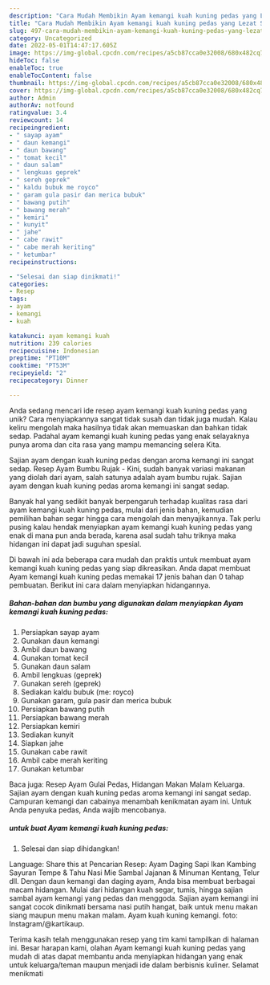 ```yaml
---
description: "Cara Mudah Membikin Ayam kemangi kuah kuning pedas yang Lezat Sekali"
title: "Cara Mudah Membikin Ayam kemangi kuah kuning pedas yang Lezat Sekali"
slug: 497-cara-mudah-membikin-ayam-kemangi-kuah-kuning-pedas-yang-lezat-sekali
category: Uncategorized
date: 2022-05-01T14:47:17.605Z
image: https://img-global.cpcdn.com/recipes/a5cb87cca0e32008/680x482cq70/ayam-kemangi-kuah-kuning-pedas-foto-resep-utama.jpg
hideToc: false
enableToc: true
enableTocContent: false
thumbnail: https://img-global.cpcdn.com/recipes/a5cb87cca0e32008/680x482cq70/ayam-kemangi-kuah-kuning-pedas-foto-resep-utama.jpg
cover: https://img-global.cpcdn.com/recipes/a5cb87cca0e32008/680x482cq70/ayam-kemangi-kuah-kuning-pedas-foto-resep-utama.jpg
author: Admin
authorAv: notfound
ratingvalue: 3.4
reviewcount: 14
recipeingredient:
- " sayap ayam"
- " daun kemangi"
- " daun bawang"
- " tomat kecil"
- " daun salam"
- " lengkuas geprek"
- " sereh geprek"
- " kaldu bubuk me royco"
- " garam gula pasir dan merica bubuk"
- " bawang putih"
- " bawang merah"
- " kemiri"
- " kunyit"
- " jahe"
- " cabe rawit"
- " cabe merah keriting"
- " ketumbar"
recipeinstructions:

- "Selesai dan siap dinikmati!"
categories:
- Resep
tags:
- ayam
- kemangi
- kuah

katakunci: ayam kemangi kuah 
nutrition: 239 calories
recipecuisine: Indonesian
preptime: "PT10M"
cooktime: "PT53M"
recipeyield: "2"
recipecategory: Dinner

---
```





Anda sedang mencari ide resep ayam kemangi kuah kuning pedas yang unik? Cara menyiapkannya sangat tidak susah dan tidak juga mudah. Kalau keliru mengolah maka hasilnya tidak akan memuaskan dan bahkan tidak sedap. Padahal ayam kemangi kuah kuning pedas yang enak selayaknya punya aroma dan cita rasa yang mampu memancing selera Kita.





Sajian ayam dengan kuah kuning pedas dengan aroma kemangi ini sangat sedap. Resep Ayam Bumbu Rujak - Kini, sudah banyak variasi makanan yang diolah dari ayam, salah satunya adalah ayam bumbu rujak. Sajian ayam dengan kuah kuning pedas aroma kemangi ini sangat sedap.

Banyak hal yang sedikit banyak berpengaruh terhadap kualitas rasa dari ayam kemangi kuah kuning pedas, mulai dari jenis bahan, kemudian pemilihan bahan segar hingga cara mengolah dan menyajikannya. Tak perlu pusing kalau hendak menyiapkan ayam kemangi kuah kuning pedas yang enak di mana pun anda berada, karena asal sudah tahu triknya maka hidangan ini dapat jadi suguhan spesial.






Di bawah ini ada beberapa cara mudah dan praktis untuk membuat ayam kemangi kuah kuning pedas yang siap dikreasikan. Anda dapat membuat Ayam kemangi kuah kuning pedas memakai 17 jenis bahan dan 0 tahap pembuatan. Berikut ini cara dalam menyiapkan hidangannya.

<!--inarticleads1-->

##### Bahan-bahan dan bumbu yang digunakan dalam menyiapkan Ayam kemangi kuah kuning pedas:

1. Persiapkan  sayap ayam
1. Gunakan  daun kemangi
1. Ambil  daun bawang
1. Gunakan  tomat kecil
1. Gunakan  daun salam
1. Ambil  lengkuas (geprek)
1. Gunakan  sereh (geprek)
1. Sediakan  kaldu bubuk (me: royco)
1. Gunakan  garam, gula pasir dan merica bubuk
1. Persiapkan  bawang putih
1. Persiapkan  bawang merah
1. Persiapkan  kemiri
1. Sediakan  kunyit
1. Siapkan  jahe
1. Gunakan  cabe rawit
1. Ambil  cabe merah keriting
1. Gunakan  ketumbar


Baca juga: Resep Ayam Gulai Pedas, Hidangan Makan Malam Keluarga. Sajian ayam dengan kuah kuning pedas aroma kemangi ini sangat sedap. Campuran kemangi dan cabainya menambah kenikmatan ayam ini. Untuk Anda penyuka pedas, Anda wajib mencobanya. 

<!--inarticleads2-->

#####  untuk buat Ayam kemangi kuah kuning pedas:


1. Selesai dan siap dihidangkan!

Language: Share this at Pencarian Resep: Ayam Daging Sapi Ikan Kambing Sayuran Tempe &amp; Tahu Nasi Mie Sambal Jajanan &amp; Minuman Kentang, Telur dll. Dengan daun kemangi dan daging ayam, Anda bisa membuat berbagai macam hidangan. Mulai dari hidangan kuah segar, tumis, hingga sajian sambal ayam kemangi yang pedas dan menggoda. Sajian ayam kemangi ini sangat cocok dinikmati bersama nasi putih hangat, baik untuk menu makan siang maupun menu makan malam. Ayam kuah kuning kemangi. foto: Instagram/@kartikaup. 

Terima kasih telah menggunakan resep yang tim kami tampilkan di halaman ini. Besar harapan kami, olahan Ayam kemangi kuah kuning pedas yang mudah di atas dapat membantu anda menyiapkan hidangan yang enak untuk keluarga/teman maupun menjadi ide dalam berbisnis kuliner. Selamat menikmati
